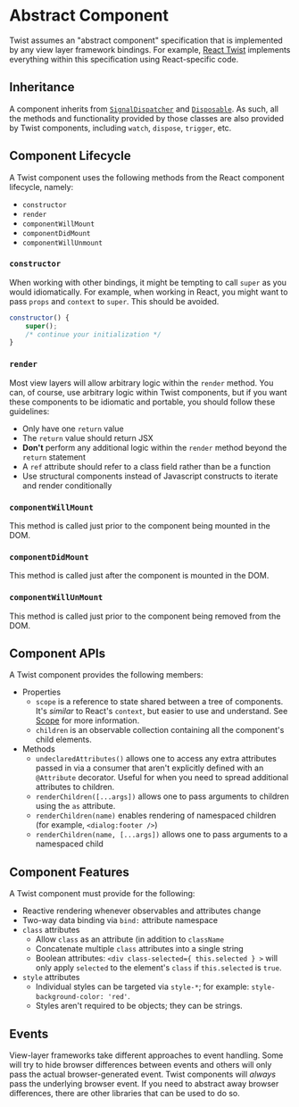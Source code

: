 # Abstract Component

Twist assumes an "abstract component" specification that is implemented by any view layer framework bindings. For example, [React Twist](https://github.com/adobe/react-twist) implements everything within this specification using React-specific code.

## Inheritance

A component inherits from [`SignalDispatcher`](./SignalDispatcher.md) and [`Disposable`](./Disposable.md). As such, all the methods and functionality provided by those classes are also provided by Twist components, including `watch`, `dispose`, `trigger`, etc.

## Component Lifecycle

A Twist component uses the following methods from the React component lifecycle, namely:

* `constructor`
* `render`
* `componentWillMount`
* `componentDidMount`
* `componentWillUnmount`

### `constructor`

When working with other bindings, it might be tempting to call `super` as you would idiomatically. For example, when working in React, you might want to pass `props` and `context` to `super`. This should be avoided.

```jsx
constructor() {
    super();
    /* continue your initialization */
}
```

### `render`

Most view layers will allow arbitrary logic within the `render` method. You can, of course, use arbitrary logic within Twist components, but if you want these components to be idiomatic and portable, you should follow these guidelines:

* Only have one `return` value
* The `return` value should return JSX
* **Don't** perform any additional logic within the `render` method beyond the `return` statement
* A `ref` attribute should refer to a class field rather than be a function
* Use structural components instead of Javascript constructs to iterate and render conditionally

### `componentWillMount`

This method is called just prior to the component being mounted in the DOM.

### `componentDidMount`

This method is called just after the component is mounted in the DOM.

### `componentWillUnMount`

This method is called just prior to the component being removed from the DOM.

## Component APIs

A Twist component provides the following members:

* Properties
    * `scope` is a reference to state shared between a tree of components. It's _similar_ to React's `context`, but easier to use and understand. See [Scope](./Scope.md) for more information.
    * `children` is an observable collection containing all the component's child elements.
* Methods
    * `undeclaredAttributes()` allows one to access any extra attributes passed in via a consumer that aren't explicitly defined with an `@Attribute` decorator. Useful for when you need to spread additional attributes to children.
    * `renderChildren([...args])` allows one to pass arguments to children using the `as` attribute.
    * `renderChildren(name)` enables rendering of namespaced children (for example, `<dialog:footer />`)
    * `renderChildren(name, [...args])` allows one to pass arguments to a namespaced child

## Component Features

A Twist component must provide for the following:

* Reactive rendering whenever observables and attributes change
* Two-way data binding via `bind:` attribute namespace
* `class` attributes
    * Allow `class` as an attribute (in addition to `className`
    * Concatenate multiple `class` attributes into a single string
    * Boolean attributes: `<div class-selected={ this.selected } >` will only apply `selected` to the element's `class` if `this.selected` is `true`.
* `style` attributes
    * Individual styles can be targeted via `style-*`; for example: `style-background-color: 'red'`.
    * Styles aren't required to be objects; they can be strings.

## Events

View-layer frameworks take different approaches to event handling. Some will try to hide browser differences between events and others will only pass the actual browser-generated event. Twist components will _always_ pass the underlying browser event. If you need to abstract away browser differences, there are other libraries that can be used to do so.
